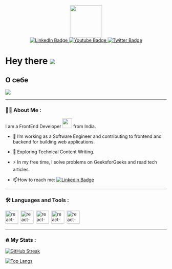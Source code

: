 
<div id="header" align="center">
    <img    src="https://media.tenor.com/tr7iLNCkE7EAAAAi/code.gif" width="100"/>
</div>

<div id="badges" align="center" >
    <a href="https://www.linkedin.com/">
        <img src="https://img.shields.io/badge/LinkedIn-blue?style=for-the-badge&logo=linkedin&logoColor=white" alt="LinkedIn Badge"/>
    </a>
    <a href="https://www.youtube.com/">
        <img src="https://img.shields.io/badge/YouTube-red?style=for-the-badge&logo=youtube&logoColor=white" alt="Youtube Badge"/>
    </a>
    <a href="https://x.com/i/flow/login">
        <img src="https://img.shields.io/badge/Twitter-blue?style=for-the-badge&logo=twitter&logoColor=white" alt="Twitter Badge"/>
    </a>
</div>
<h1>
    Hey there
    <img src="https://komarev.com/ghpvc/?username=Murrat1986&style=flat-square&color=blue" >
</h1>

<h2>
О себе
</h2>
<img src="https://img.freepik.com/premium-photo/i-am-web-developer-programmer-developer-engineer-programming-software-app-design-cartoon-modern-illustrator_76964-148054.jpg?w=800">

---
###  :man_technologist: About Me :
I am a FrontEnd Developer <img src="https://media.giphy.com/media/WUlplcMpOCEmTGBtBW/giphy.gif" width="30"> from India.

- :telescope: I’m working as a Software Engineer and contributing to frontend and backend for building web applications.

- :seedling: Exploring Technical Content Writing.

- :zap: In my free time, I solve problems on GeeksforGeeks and read tech articles.

- :mailbox:How to reach me: [![Linkedin Badge](https://img.shields.io/badge/-murrat-blue?style=flat&logo=Linkedin&logoColor=white)](your-linkedin-url)

---


### :hammer_and_wrench: Languages and Tools :
<div>
<img src="/images/html5-plain-wordmark.svg" width="40" alt="react-icon" title="HTML 5">&nbsp;
<img src="/images/css3-plain-wordmark.svg" width="40" alt="react-icon" title="Material UI">&nbsp;
<img src="/images/javascript-original.svg" width="40" alt="react-icon" title="React">&nbsp;
<img src="/images/gulp-plain.svg" width="40" alt="react-icon" title="Material UI">&nbsp;
<img src="/images/git-original-wordmark.svg" width="40" alt="react-icon" title="Material UI">&nbsp;
</div>

---

### :fire: My Stats :

[![GitHub Streak](http://github-readme-streak-stats.herokuapp.com?user=Murrat1986&theme=dark&background=000000)](https://git.io/streak-stats)

[![Top Langs](https://github-readme-stats.vercel.app/api/top-langs/?username=Murrat1986)](https://github.com/anuraghazra/github-readme-stats)
